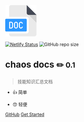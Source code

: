 

<img src="_media\doc (1).png" style="zoom:50%;" />

[![Netlify Status](https://api.netlify.com/api/v1/badges/9f5ab6cf-e7e1-4150-997a-7f16aa5b8733/deploy-status)](https://app.netlify.com/sites/chaos-docs/deploys) ![GitHub repo size](https://img.shields.io/github/repo-size/wanghaocun/docsify)
<!-- ![GitHub issues](https://img.shields.io/github/issues/wanghaocun/docsify)![GitHub file size in bytes](https://img.shields.io/github/size/wanghaocun/docsify/docs/docker/docker-misc.md) -->

# chaos docs   ​<small>:pencil2: 0.1</small>

> 技能知识汇总文档

- :thumbsup: 简单

- :kissing_smiling_eyes: 轻便 

[GitHub](https://github.com/wanghaocun/docsify/) 
[Get Started](/)